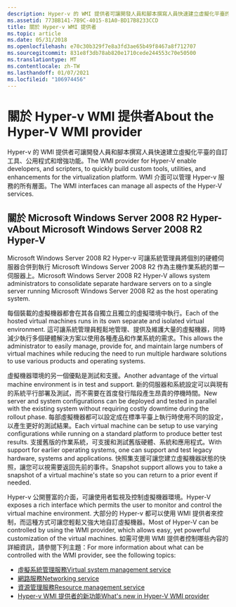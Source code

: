 ```yaml
---
description: Hyper-v 的 WMI 提供者可讓開發人員和腳本撰寫人員快速建立虛擬化平臺的自訂工具、公用程式和增強功能。 WMI 介面可以管理 Hyper-v 服務的所有層面。
ms.assetid: 773BB141-7B9C-4015-81A0-BD17B8233CCD
title: 關於 Hyper-v WMI 提供者
ms.topic: article
ms.date: 05/31/2018
ms.openlocfilehash: e70c30b329f7e8a3fd3ae65b49f8467a8f712707
ms.sourcegitcommit: 831e8f3db78ab820e1710cede244553c70e50500
ms.translationtype: MT
ms.contentlocale: zh-TW
ms.lasthandoff: 01/07/2021
ms.locfileid: "106974456"
---
```

# <a name="about-the-hyper-v-wmi-provider"></a><span data-ttu-id="a7551-104">關於 Hyper-v WMI 提供者</span><span class="sxs-lookup"><span data-stu-id="a7551-104">About the Hyper-V WMI provider</span></span>

<span data-ttu-id="a7551-105">Hyper-v 的 WMI 提供者可讓開發人員和腳本撰寫人員快速建立虛擬化平臺的自訂工具、公用程式和增強功能。</span><span class="sxs-lookup"><span data-stu-id="a7551-105">The WMI provider for Hyper-V enable developers, and scripters, to quickly build custom tools, utilities, and enhancements for the virtualization platform.</span></span> <span data-ttu-id="a7551-106">WMI 介面可以管理 Hyper-v 服務的所有層面。</span><span class="sxs-lookup"><span data-stu-id="a7551-106">The WMI interfaces can manage all aspects of the Hyper-V services.</span></span>

## <a name="about-microsoft-windows-server-2008-r2-hyper-v"></a><span data-ttu-id="a7551-107">關於 Microsoft Windows Server 2008 R2 Hyper-v</span><span class="sxs-lookup"><span data-stu-id="a7551-107">About Microsoft Windows Server 2008 R2 Hyper-V</span></span>

<span data-ttu-id="a7551-108">Microsoft Windows Server 2008 R2 Hyper-v 可讓系統管理員將個別的硬體伺服器合併到執行 Microsoft Windows Server 2008 R2 作為主機作業系統的單一伺服器上。</span><span class="sxs-lookup"><span data-stu-id="a7551-108">Microsoft Windows Server 2008 R2 Hyper-V allows system administrators to consolidate separate hardware servers on to a single server running Microsoft Windows Server 2008 R2 as the host operating system.</span></span>

<span data-ttu-id="a7551-109">每個裝載的虛擬機器都會在其各自獨立且獨立的虛擬環境中執行。</span><span class="sxs-lookup"><span data-stu-id="a7551-109">Each of the hosted virtual machines runs in its own separate and isolated virtual environment.</span></span> <span data-ttu-id="a7551-110">這可讓系統管理員輕鬆地管理、提供及維護大量的虛擬機器，同時減少執行多個硬體解決方案以使用各種產品和作業系統的需求。</span><span class="sxs-lookup"><span data-stu-id="a7551-110">This allows the administrator to easily manage, provide for, and maintain large numbers of virtual machines while reducing the need to run multiple hardware solutions to use various products and operating systems.</span></span>

<span data-ttu-id="a7551-111">虛擬機器環境的另一個優點是測試和支援。</span><span class="sxs-lookup"><span data-stu-id="a7551-111">Another advantage of the virtual machine environment is in test and support.</span></span> <span data-ttu-id="a7551-112">新的伺服器和系統設定可以與現有的系統平行部署及測試，而不需要在首度發行階段產生昂貴的停機時間。</span><span class="sxs-lookup"><span data-stu-id="a7551-112">New server and system configurations can be deployed and tested in parallel with the existing system without requiring costly downtime during the rollout phase.</span></span> <span data-ttu-id="a7551-113">每部虛擬機器都可以設定成在標準平臺上執行時使用不同的設定，以產生更好的測試結果。</span><span class="sxs-lookup"><span data-stu-id="a7551-113">Each virtual machine can be setup to use varying configurations while running on a standard platform to produce better test results.</span></span> <span data-ttu-id="a7551-114">支援舊版的作業系統，可支援和測試舊版硬體、系統和應用程式。</span><span class="sxs-lookup"><span data-stu-id="a7551-114">With support for earlier operating systems, one can support and test legacy hardware, systems and applications.</span></span> <span data-ttu-id="a7551-115">快照集支援可讓您建立虛擬機器狀態的快照，讓您可以視需要返回先前的事件。</span><span class="sxs-lookup"><span data-stu-id="a7551-115">Snapshot support allows you to take a snapshot of a virtual machine's state so you can return to a prior event if needed.</span></span>

<span data-ttu-id="a7551-116">Hyper-v 公開豐富的介面，可讓使用者監視及控制虛擬機器環境。</span><span class="sxs-lookup"><span data-stu-id="a7551-116">Hyper-V exposes a rich interface which permits the user to monitor and control the virtual machine environment.</span></span> <span data-ttu-id="a7551-117">大部分的 Hyper-v 都可以使用 WMI 提供者來控制，而這種方式可讓您輕鬆又強大地自訂虛擬機器。</span><span class="sxs-lookup"><span data-stu-id="a7551-117">Most of Hyper-V can be controlled by using the WMI provider, which allows easy, yet powerful customization of the virtual machines.</span></span> <span data-ttu-id="a7551-118">如需可使用 WMI 提供者控制哪些內容的詳細資訊，請參閱下列主題：</span><span class="sxs-lookup"><span data-stu-id="a7551-118">For more information about what can be controlled with the WMI provider, see the following topics:</span></span>

-   [<span data-ttu-id="a7551-119">虛擬系統管理服務</span><span class="sxs-lookup"><span data-stu-id="a7551-119">Virtual system management service</span></span>](virtual-system-management-service.md)
-   [<span data-ttu-id="a7551-120">網路服務</span><span class="sxs-lookup"><span data-stu-id="a7551-120">Networking service</span></span>](networking-service.md)
-   [<span data-ttu-id="a7551-121">資源管理服務</span><span class="sxs-lookup"><span data-stu-id="a7551-121">Resource management service</span></span>](resource-management-service.md)
-   [<span data-ttu-id="a7551-122">Hyper-v WMI 提供者的新功能</span><span class="sxs-lookup"><span data-stu-id="a7551-122">What's new in Hyper-V WMI provider</span></span>](what-s-new-in-hyper-v.md)

 

 



